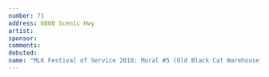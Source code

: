 ```yaml
---
number: 71
address: 6800 Scenic Hwy
artist:
sponsor:
comments: 
debuted:
name: "MLK Festival of Service 2018: Mural #5 (Old Black Cat Warehouse)"
---
```

